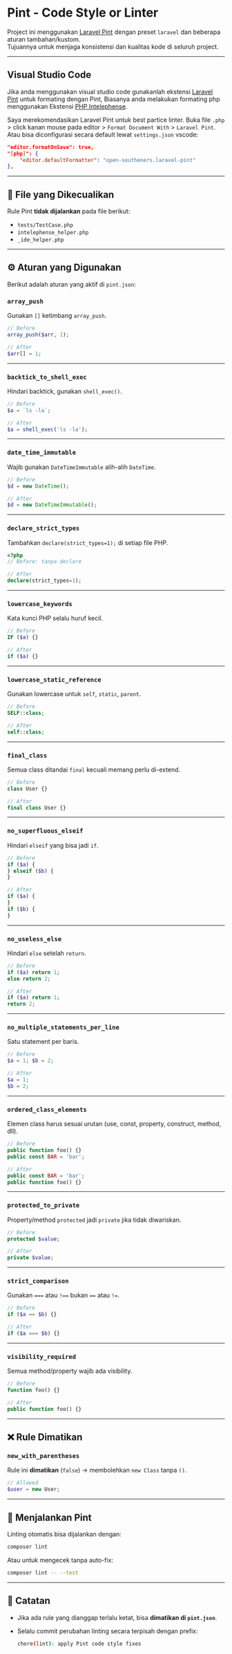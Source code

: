 # Pint - Code Style or Linter

Project ini menggunakan [Laravel Pint](https://laravel.com/docs/pint) dengan preset `laravel` dan beberapa aturan tambahan/kustom.  
Tujuannya untuk menjaga konsistensi dan kualitas kode di seluruh project.

---

## Visual Studio Code

Jika anda menggunakan visual studio code gunakanlah ekstensi [Laravel Pint](https://marketplace.visualstudio.com/items?itemName=open-southeners.laravel-pint) untuk formating dengan Pint, Biasanya anda melakukan formating php menggunakan Ekstensi [PHP Intelephense](https://marketplace.visualstudio.com/.items?itemName=bmewburn.vscode-intelephense-client).

Saya merekomendasikan Laravel Pint untuk best partice linter.
Buka file `.php` > click kanan mouse pada editor > `Format Document With` > `Laravel Pint`. Atau bisa diconfigurasi secara default lewat `settings.json` vscode:

```json
"editor.formatOnSave": true,
"[php]": {
    "editor.defaultFormatter": "open-southeners.laravel-pint"
},
```

---

## 📂 File yang Dikecualikan

Rule Pint **tidak dijalankan** pada file berikut:

-   `tests/TestCase.php`
-   `intelephense_helper.php`
-   `_ide_helper.php`

---

## ⚙️ Aturan yang Digunakan

Berikut adalah aturan yang aktif di `pint.json`:

### `array_push`

Gunakan `[]` ketimbang `array_push`.

```php
// Before
array_push($arr, 1);

// After
$arr[] = 1;
```

---

### `backtick_to_shell_exec`

Hindari backtick, gunakan `shell_exec()`.

```php
// Before
$a = `ls -la`;

// After
$a = shell_exec('ls -la');
```

---

### `date_time_immutable`

Wajib gunakan `DateTimeImmutable` alih-alih `DateTime`.

```php
// Before
$d = new DateTime();

// After
$d = new DateTimeImmutable();
```

---

### `declare_strict_types`

Tambahkan `declare(strict_types=1);` di setiap file PHP.

```php
<?php
// Before: tanpa declare

// After
declare(strict_types=1);
```

---

### `lowercase_keywords`

Kata kunci PHP selalu huruf kecil.

```php
// Before
IF ($a) {}

// After
if ($a) {}
```

---

### `lowercase_static_reference`

Gunakan lowercase untuk `self`, `static`, `parent`.

```php
// Before
SELF::class;

// After
self::class;
```

---

### `final_class`

Semua class ditandai `final` kecuali memang perlu di-extend.

```php
// Before
class User {}

// After
final class User {}
```

---

### `no_superfluous_elseif`

Hindari `elseif` yang bisa jadi `if`.

```php
// Before
if ($a) {
} elseif ($b) {
}

// After
if ($a) {
}
if ($b) {
}
```

---

### `no_useless_else`

Hindari `else` setelah `return`.

```php
// Before
if ($a) return 1;
else return 2;

// After
if ($a) return 1;
return 2;
```

---

### `no_multiple_statements_per_line`

Satu statement per baris.

```php
// Before
$a = 1; $b = 2;

// After
$a = 1;
$b = 2;
```

---

### `ordered_class_elements`

Elemen class harus sesuai urutan (use, const, property, construct, method, dll).

```php
// Before
public function foo() {}
public const BAR = 'bar';

// After
public const BAR = 'bar';
public function foo() {}
```

---

### `protected_to_private`

Property/method `protected` jadi `private` jika tidak diwariskan.

```php
// Before
protected $value;

// After
private $value;
```

---

### `strict_comparison`

Gunakan `===` atau `!==` bukan `==` atau `!=`.

```php
// Before
if ($a == $b) {}

// After
if ($a === $b) {}
```

---

### `visibility_required`

Semua method/property wajib ada visibility.

```php
// Before
function foo() {}

// After
public function foo() {}
```

---

## ❌ Rule Dimatikan

### `new_with_parentheses`

Rule ini **dimatikan** (`false`) → membolehkan `new Class` tanpa `()`.

```php
// Allowed
$user = new User;
```

---

## 🚀 Menjalankan Pint

Linting otomatis bisa dijalankan dengan:

```bash
composer lint
```

Atau untuk mengecek tanpa auto-fix:

```bash
composer lint -- --test
```

---

## 📌 Catatan

-   Jika ada rule yang dianggap terlalu ketat, bisa **dimatikan di `pint.json`**.
-   Selalu commit perubahan linting secara terpisah dengan prefix:

    ```bash
    chore(lint): apply Pint code style fixes
    ```
